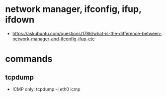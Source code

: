 # network manager, ifconfig, ifup, ifdown
* https://askubuntu.com/questions/1786/what-is-the-difference-between-network-manager-and-ifconfig-ifup-etc

# commands
## tcpdump
* ICMP only: tcpdump -i eth0 icmp
